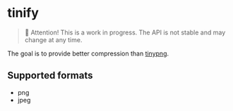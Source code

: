 # tinify

> 🚧 Attention! This is a work in progress. The API is not stable and may change at any time.

The goal is to provide better compression than [tinypng](https://tinypng.com/).


## Supported formats
- png
- jpeg